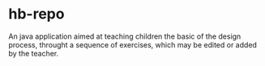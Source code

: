 hb-repo
=======

An java application aimed at teaching children the basic of the design process, throught a sequence of exercises, which may be edited or added by the teacher.
